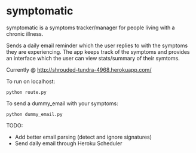 symptomatic
==========

symptomatic is a symptoms tracker/manager for people living with a chronic illness.

Sends a daily email reminder which the user replies to with the symptoms they are experiencing. The app keeps track of the symptoms and provides an interface which the user can view stats/summary of their symtoms. 

Currently @ http://shrouded-tundra-4968.herokuapp.com/

To run on localhost:

    python route.py

To send a dummy_email with your symptoms:

    python dummy_email.py
    

TODO:

* Add better email parsing (detect and ignore signatures)
* Send daily email through Heroku Scheduler 
